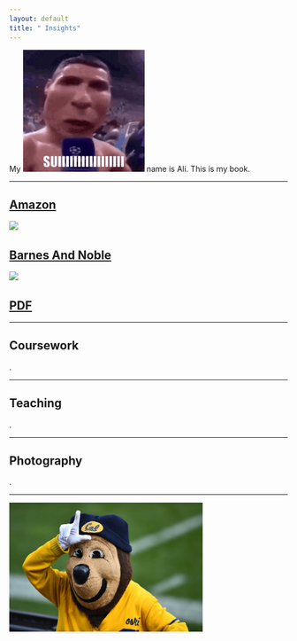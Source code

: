 ```yaml
---
layout: default
title: " Insights"
---
```


My <img class="profile-picture" src="/assets/img/logo.GIF"> name is Ali. This is my book.

---

## [Amazon](https://www.amazon.com/dp/B0BWVP6J5S)

<a href="https://www.amazon.com/dp/B0BWVP6J5S"><img style="width:350px;" src="https://www.googleapis.com/download/storage/v1/b/kaggle-user-content/o/inbox%2F6372737%2Fc913ddc103f20c3668a67eda7a92336b%2Famazon-text-books.jpg?generation=1663537491733005&alt=media"/></a>

## [Barnes And Noble](https://www.barnesandnoble.com/s/Insights%20Ali%20kazmi)

<a href="https://www.barnesandnoble.com/s/Insights%20Ali%20kazmi"><img style="width:350px;" src="https://www.mediaplace.us/wp-content/uploads/2018/08/Barnes-Noble-logo.png"/></a>

## [PDF](/Insights.pdf)

<!-- <a href="https://www.barnesandnoble.com/s/Insights%20Ali%20kazmi"><img style="width:350px;" src="https://www.mediaplace.us/wp-content/uploads/2018/08/Barnes-Noble-logo.png"/></a> -->


---

## Coursework

.

---

## Teaching

.

---

## Photography

.

---

<img style="width:350px;" src="/assets/img/oski.JPG"/>
